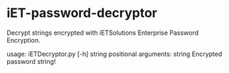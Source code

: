# iET-password-decryptor

Decrypt strings encrypted with iETSolutions Enterprise Password Encryption.

usage: iETDecryptor.py [-h] string
positional arguments:
  string      Encrypted password string!

